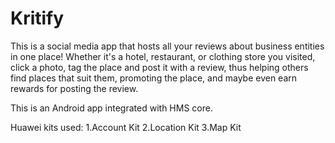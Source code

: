# Kritify

This is a social media app that hosts all your reviews about business entities in one place!
Whether it's a hotel, restaurant, or clothing store you visited, click a photo, tag the place and post it with a review, thus helping others find places that suit them, promoting the place, and maybe even earn rewards for posting the review. 

This is an Android app integrated with HMS core.

Huawei kits used:
1.Account Kit
2.Location Kit
3.Map Kit
